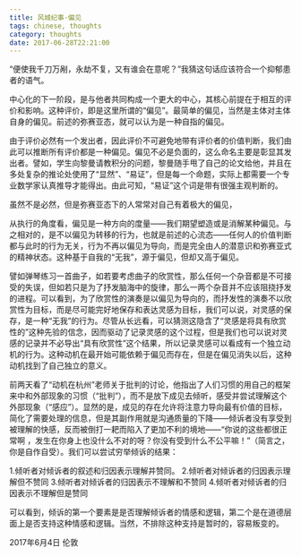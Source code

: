 ```yaml
---
title: 风城纪事·偏见
tags: chinese, thoughts
category: thoughts
date: 2017-06-28T22:21:00
---
```


“便使我千刀万剐，永劫不复，又有谁会在意呢？”我猜这句话应该符合一个抑郁患者的语气。

中心化的下一阶段，是与他者共同构成一个更大的中心，其核心前提在于相互的评价和影响。这种评价，即是这里所谓的“偏见”。最简单的偏见，当然是主体对主体自身的偏见。前述的弥赛亚态，就可以认为是一种自指的偏见。

<!--more-->

由于评价必然有一个发出者，因此评价不可避免地带有评价者的价值判断，我们由此可以推断所有评价都是一种偏见。偏见不必是负面的，这么命名主要是彰显其发出者。譬如，学生向黎曼请教积分的问题，黎曼随手甩了自己的论文给他，并且在多处复杂的推论处使用了“显然”、“易证”，但是每一个命题，实际上都需要一个专业数学家认真推导才能得出。由此可知，“易证”这个词是带有很强主观判断的。

虽然不是必然，但是弥赛亚态下的人常常对自己有着极大的偏见，

从执行的角度看，偏见是一种方向的度量——我们期望塑造或是消解某种偏见。与之相对的，是不以偏见为转移的行为，也就是前述的心流态——任何人的价值判断都与此时的行为无关，行为不再以偏见为导向，而是完全由人的潜意识和弥赛亚式的精神状态。这种基于自我的“无我”，源于偏见，但却又高于偏见。

譬如弹琴练习一首曲子，如若要考虑曲子的欣赏性，那么任何一个杂音都是不可接受的失误，但如若只是为了抒发脑海中的旋律，那么一两个杂音并不应该阻挠抒发的进程。可以看到，为了欣赏性的演奏是以偏见为导向的，而抒发性的演奏不以欣赏性为目标，而是尽可能完好地保存和表达灵感为目标，我们可以说，对灵感的保存，是一种“无我”的行为。尽管从长远看，可以猜测这隐含了“灵感是将具有欣赏性的”这种先验的信念，因而驱动了记录灵感的这个过程，但是我们也可以说对灵感的记录并不必导出“具有欣赏性”这个结果，所以记录灵感可以看成有一个独立动机的行为。这种动机在最开始可能依赖于偏见而存在，但是在偏见消失以后，这种动机找到了自己独立的意义。

前两天看了“动机在杭州”老师关于批判的讨论，他指出了人们习惯的用自己的框架来中和外部现象的习惯（“批判”），而不是放下成见去倾听，感受并尝试理解这个外部现象（“感应”）。显然的是，成见的存在允许将注意力导向最有价值的目标，简化了需要处理的信息，但是其副作用就是沟通质量的下降——倾诉者没有享受到被理解的快感，反而被倒打一耙而陷入了更加不利的境地——“你说的这些都很正常啊 ，发生在你身上也没什么不对的呀？你没有受到什么不公平嘛！”（简言之，你是自作自受）。我们可以尝试穷举倾诉的结果：

1.倾听者对倾诉者的叙述和归因表示理解并赞同。
2.倾听者对倾诉者的归因表示理解但不赞同
3.倾听者对倾诉者的归因表示不理解和不赞同
4.倾听者对倾诉者的归因表示不理解但是赞同

可以看到，倾诉的第一个要素是是否理解倾诉者的情感和逻辑，第二个是在道德层面上是否支持这种情感和逻辑。当然，不排除这种支持是暂时的，容易叛变的。

2017年6月4日
伦敦